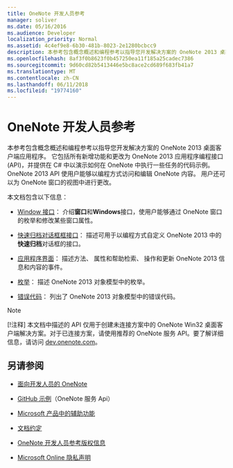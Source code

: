 ```yaml
---
title: OneNote 开发人员参考
manager: soliver
ms.date: 05/16/2016
ms.audience: Developer
localization_priority: Normal
ms.assetid: 4c4ef9e8-6b30-481b-8023-2e1280bcbcc9
description: 本参考包含概念概述和编程参考以指导您开发解决方案的 OneNote 2013 桌面客户端应用程序。
ms.openlocfilehash: 8af3f0b8623f0b457250ea11f185a25cadec7386
ms.sourcegitcommit: 9d60cd82b5413446e5bc8ace2cd689f683fb41a7
ms.translationtype: MT
ms.contentlocale: zh-CN
ms.lasthandoff: 06/11/2018
ms.locfileid: "19774160"
---
```

# <a name="onenote-developer-reference"></a>OneNote 开发人员参考

本参考包含概念概述和编程参考以指导您开发解决方案的 OneNote 2013 桌面客户端应用程序。 它包括所有新增功能和更改为 OneNote 2013 应用程序编程接口 (API)，并提供在 C# 中以演示如何在 OneNote 中执行一些任务的代码示例。 OneNote 2013 API 使用户能够以编程方式访问和编辑 OneNote 内容。 用户还可以为 OneNote 窗口的视图中进行更改。
  
本文档包含以下信息：
  
- [Window 接口](window-interfaces-onenote.md)： 介绍**窗口**和**Windows**接口，使用户能够通过 OneNote 窗口的枚举和修改某些窗口属性。 
    
- [快速归档对话框框接口](quick-filing-dialog-box-interfaces-onenote.md)： 描述可用于以编程方式自定义 OneNote 2013 中的**快速归档**对话框的接口。 
    
- [应用程序界面](application-interface-onenote.md)： 描述方法、 属性和帮助检索、 操作和更新 OneNote 2013 信息和内容的事件。
    
- [枚举](enumerations-onenote-developer-reference.md)： 描述 OneNote 2013 对象模型中的枚举。
    
- [错误代码](error-codes-onenote.md)： 列出了 OneNote 2013 对象模型中的错误代码。
    
> [!NOTE]
> [!注释] 本文档中描述的 API 仅用于创建未连接方案中的 OneNote Win32 桌面客户端解决方案。对于已连接方案，请使用推荐的 OneNote 服务 API。要了解详细信息，请访问 [dev.onenote.com](http://go.microsoft.com/fwlink/?LinkID=390615)。 
  
## <a name="see-also"></a>另请参阅

- [面向开发人员的 OneNote](http://go.microsoft.com/fwlink/?LinkID=390615)
    
- [GitHub 示例](https://github.com/OneNoteDev/)（OneNote 服务 Api） 
    
- [Microsoft 产品中的辅助功能](http://www.microsoft.com/enable/products/default.aspx)
    
- [文档约定](http://msdn.microsoft.com/en-us/office/aa905365.aspx)
    
- [OneNote 开发人员参考版权信息](https://msdn.microsoft.com/en-us/library/office/jj680116.aspx)
    
- [Microsoft Online 隐私声明](http://privacy.microsoft.com/en-us/default.mspx)
    

